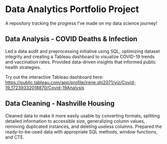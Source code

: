 # Data Analytics Portfolio Project
A repository tracking the progress I've made on my data science journey!
## Data Analysis - COVID Deaths & Infection
Led a data audit and preprocessing initiative using SQL, optimizing dataset integrity and creating a Tableau dashboard to visualize COVID-19 trends and vaccination rates. Provided data-driven insights that informed public health strategies.

Try out the interactive Tableau dashboard here: https://public.tableau.com/app/profile/irene.shi2071/viz/Covid-19_17239332018870/Covid-19Analysis

## Data Cleaning - Nashville Housing
Cleaned data to make it more easily usable by converting formats, splitting detailed information to accessible size, generalizing column values, removing duplicated instances, and deleting useless columns. Prepared the ready-to-be-used data with appropriate SQL methods, window functions, and CTE. 
